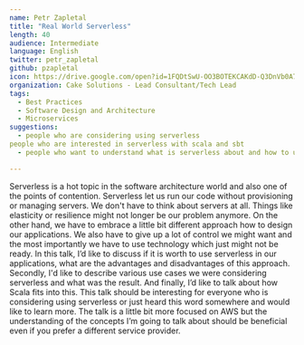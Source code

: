 ```yaml
---
name: Petr Zapletal
title: "Real World Serverless"
length: 40
audience: Intermediate
language: English
twitter: petr_zapletal
github: pzapletal
icon: https://drive.google.com/open?id=1FQDtSwU-OO3BOTEKCAKdD-Q3DnVb0A70
organization: Cake Solutions - Lead Consultant/Tech Lead
tags:
  - Best Practices
  - Software Design and Architecture
  - Microservices
suggestions:
  - people who are considering using serverless 
people who are interested in serverless with scala and sbt
  - people who want to understand what is serverless about and how to use it

---
```

Serverless is a hot topic in the software architecture world and also one of the points of contention. Serverless let us run our code without provisioning or managing servers. We don't have to think about servers at all. Things like elasticity or resilience might not longer be our problem anymore. On the other hand, we have to embrace a little bit different approach how to design our applications. We also have to give up a lot of control we might want and the most importantly we have to use technology which just might not be ready. In this talk, I’d like to discuss if it is worth to use serverless in our applications, what are the advantages and disadvantages of this approach. Secondly, I'd like to describe various use cases we were considering serverless and what was the result. And finally, I’d like to talk about how Scala fits into this. This talk should be interesting for everyone who is considering using serverless or just heard this word somewhere and would like to learn more. The talk is a little bit more focused on AWS but the understanding of the concepts I’m going to talk about should be beneficial even if you prefer a different service provider.